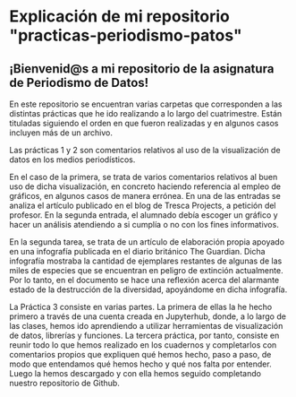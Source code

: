 # Explicación de mi repositorio "practicas-periodismo-patos"

## ¡Bienvenid@s a mi repositorio de la asignatura de Periodismo de Datos!

En este repositorio se encuentran varias carpetas que corresponden a las distintas prácticas que he ido realizando a lo largo del cuatrimestre. Están tituladas siguiendo el orden en que fueron realizadas y en algunos casos incluyen más de un archivo.

Las prácticas 1 y 2 son comentarios relativos al uso de la visualización de datos en los medios periodísticos. 

En el caso de la primera, se trata de varios comentarios relativos al buen uso de dicha visualización, en concreto haciendo referencia al empleo de gráficos, en algunos casos de manera errónea. En una de las entradas se analiza el artículo publicado en el blog de Tresca Projects, a petición del profesor. En la segunda entrada, el alumnado debía escoger un gráfico y hacer un análisis atendiendo a si cumplía o no con los fines informativos. 

En la segunda tarea, se trata de un artículo de elaboración propia apoyado en una infografía publicada en el diario británico The Guardian. Dicha infografía mostraba la cantidad de ejemplares restantes de algunas de las miles de especies que se encuentran en peligro de extinción actualmente. Por lo tanto, en el documento se hace una reflexión acerca del alarmante estado de la destrucción de la diversidad, apoyándome en dicha infografía.

La Práctica 3 consiste en varias partes. La primera de ellas la he hecho primero a través de una cuenta creada en Jupyterhub, donde, a lo largo de las clases, hemos ido aprendiendo a utilizar herramientas de visualización de datos, librerías y funciones. La tercera práctica, por tanto, consiste en reunir todo lo que hemos realizado en los cuadernos y completarlos con comentarios propios que expliquen qué hemos hecho, paso a paso, de modo que entendamos qué hemos hecho y qué nos falta por entender. Luego la hemos descargado y con ella hemos seguido completando nuestro repositorio de Github.
